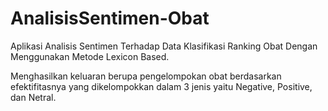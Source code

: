 # AnalisisSentimen-Obat

Aplikasi Analisis Sentimen Terhadap Data Klasifikasi Ranking Obat Dengan Menggunakan Metode Lexicon Based.

Menghasilkan keluaran berupa pengelompokan obat berdasarkan efektifitasnya yang dikelompokkan dalam 3 jenis yaitu Negative, Positive, dan Netral.
